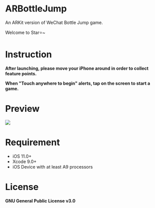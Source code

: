 # ARBottleJump

An ARKit version of WeChat Bottle Jump game.

Welcome to Star⭐️~

# Instruction

**After launching, please move your iPhone around in order to collect feature points.**

**When "Touch anywhere to begin" alerts, tap on the screen to start a game.**

# Preview

![](https://github.com/songkuixi/ARBottleJump/blob/master/Preview.gif)

# Requirement

* iOS 11.0+
* Xcode 9.0+
* iOS Device with at least A9 processors

# License

__GNU General Public License v3.0__




